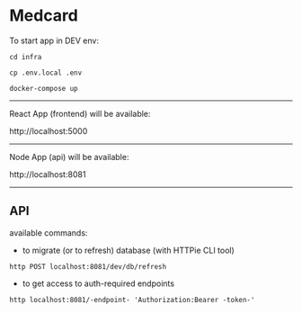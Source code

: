 # Medcard

To start app in DEV env:
```
cd infra
```
```
cp .env.local .env
```
```
docker-compose up
```

---

React App (frontend) will be available:

http://localhost:5000

---
Node App (api) will be available:

http://localhost:8081

---

## API

available commands:
- to migrate (or to refresh) database (with HTTPie CLI tool)
```
http POST localhost:8081/dev/db/refresh
```

- to get access to auth-required endpoints
```
http localhost:8081/-endpoint- 'Authorization:Bearer -token-'
```
